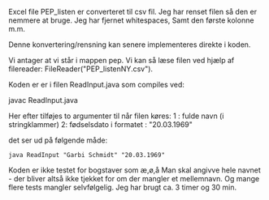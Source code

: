 Excel file PEP_listen er converteret til csv fil. Jeg har renset filen så den er nemmere at bruge. Jeg har fjernet whitespaces, Samt den første kolonne m.m.

Denne konvertering/rensning kan senere implementeres direkte i koden. 

Vi antager at vi står i mappen pep. Vi kan så læse filen ved hjælp af filereader: FileReader("PEP_listenNY.csv").

Koden er er i filen ReadInput.java som compiles ved: 

javac ReadInput.java


Her efter tilføjes to argumenter til når filen køres:
    1 : fulde navn (i stringklammer)
    2: fødselsdato i formatet : "20.03.1969"

det ser ud på følgende måde:
    
    java ReadInput "Garbi Schmidt" "20.03.1969"


Koden er ikke testet for bogstaver som æ,ø,å
Man skal angivve hele navnet - der bliver altså ikke tjekket for om der mangler et mellemnavn.
Og mange flere tests mangler selvfølgelig. 
Jeg har brugt ca. 3 timer og 30 min.
